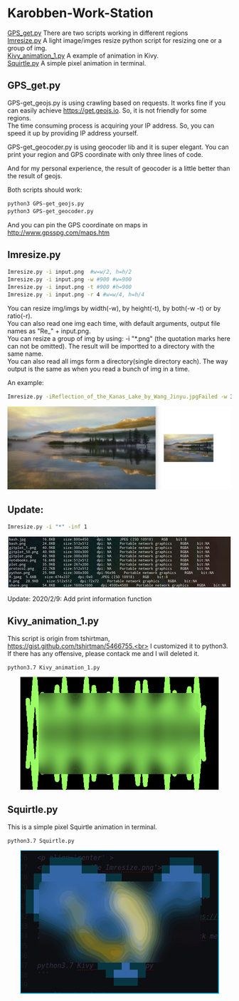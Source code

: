 

# Karobben-Work-Station

<a href="#GPS">GPS_get.py</a> There are two scripts working in different regions<br>
<a href="#Imresize">Imresize.py</a> A light image/imges resize python script for resizing one or a group of img.<br>
<a href="#Kivy">Kivy_animation_1.py</a> A example of animation in Kivy.<br>
<a href="#Squirtle">Squirtle.py</a> A simple pixel animation in terminal.<br>





## <div id="GPS">GPS_get.py</div>

GPS-get_geojs.py is using crawling based on requests. It works fine if you can easily achieve https://get.geojs.io. So, it is not friendly for some regions.<br>
The time consuming process is acquiring your IP address. So, you can speed it up by providing IP address yourself.

GPS-get_geocoder.py is using geocoder lib and it is super elegant. You can print your region and GPS coordinate with only three lines of code.

And for my personal experience, the result of geocoder is a little better than the result of geojs.

Both scripts should work:


```bash
python3 GPS-get_geojs.py
python3 GPS-get_geocoder.py
```

And you can pin the GPS coordinate on maps in http://www.gpsspg.com/maps.htm




## <div id="Imresize">Imresize.py</div>


```bash
Imresize.py -i input.png  #w=w/2, h=h/2
Imresize.py -i input.png -w #900 #w=900
Imresize.py -i input.png -t #900 #h=900
Imresize.py -i input.png -r 4 #w=w/4, h=h/4
```
You can resize img/imgs by width(-w), by height(-t), by both(-w -t) or by ratio(-r).<br>
You can also read one img each time, with default arguments, output file names as "Re_" + input.png.<br>
You can resize a group of img by using: -i "\*.png" (the quotation marks here can not be omitted). The result will be importted to a directory with the same name.<br>
You can also read all imgs form a directory(single directory each). The way output is the same as when you read a bunch of img in a time.

An example:  
```bash
Imresize.py -iReflection_of_the_Kanas_Lake_by_Wang_Jinyu.jpgFailed -w 300
```

<p align='center' >
<img src='img/Imresize.jpg'>
</p>


## Update:

```bash
Imresize.py -i "*" -inf 1
```
<p align='center' >
<img src='img/Img_info.jpg'>
</p>


Update:
  2020/2/9: Add print information function

## <div id="Kivy">Kivy_animation_1.py</div>

This script is origin from tshirtman, https://gist.github.com/tshirtman/5466755.<br>
I customized it to python3.<br>
If there has any offensive, please contack me and I will deleted it.

```
python3.7 Kivy_animation_1.py
```

<p align='center' >
<img src='img/Kivy_anim.gif'>
</p>

## <div id="Squirtle">Squirtle.py</div>

This is a simple pixel Squirtle animation in terminal.

```bash
python3.7 Squirtle.py
```
<p align='center' >
<img src='img/Squirtle.gif'>
</p>
